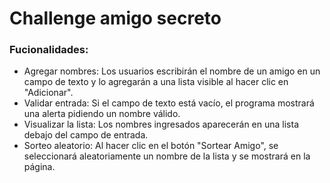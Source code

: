 <h1>Challenge amigo secreto</h1>

<h3>Fucionalidades:</h3>
<ul>
<li>Agregar nombres: Los usuarios escribirán el nombre de un amigo en un campo de texto y lo agregarán a una lista visible al hacer clic en "Adicionar".</li>

<li>Validar entrada: Si el campo de texto está vacío, el programa mostrará una alerta pidiendo un nombre válido.</li>

<li>Visualizar la lista: Los nombres ingresados aparecerán en una lista debajo del campo de entrada.</li>

<li>Sorteo aleatorio: Al hacer clic en el botón "Sortear Amigo", se seleccionará aleatoriamente un nombre de la lista y se mostrará en la página.</li>
</ul>
